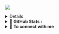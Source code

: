 ![](https://cardivo.vercel.app/api?name=I%27m%20Marcelino%20Hans&description=Junior%20Backend%20Developer.&image=https://avatars.githubusercontent.com/u/100271617?v=4&backgroundColor=%23ecf0f1)
<details>
  Exploring and Learning about front end, and deepening skills in Back End programming. 
</details>
<details>
  <!-- ADD INFROMATION -->
  <summary>🚀 <b>GitHub Stats :</b></summary>

  <p align="center">
  <!-- USER INFORMATION -->
  <img width="44%" src="https://github-readme-stats-sigma-five.vercel.app/api?username=MarcelinoHansSetiaBudi&show_icons=true&layout=compact&langs_count=7&hide=html&bg_color=00000000&hide_border=true&title_color=00B2EE&text_color=6aa84f">
  <!-- USER LANGUAGE -->
  <img width="44%" src="https://github-readme-stats-sigma-five.vercel.app/api/top-langs/?username=MarcelinoHansSetiaBudi&layout=compact&langs_count=7&bg_color=00000000&hide_border=true&title_color=00B2EE&text_color=6aa84f">
  <h1> </h1>
  <p align="center">
  <!-- STREAK INFORMATION -->
  <img width="75%" src="https://streak-stats.demolab.com/?user=MarcelinoHansSetiaBudi&theme=transparent&hide_border=true&currStreakLabel=00B2EE&sideLabels=00B2EE&fire=6aa84f&currStreakNum=6aa84f&sideNums=6aa84f">
</details>

 <!-- ADD INFROMATION -->
 <details>
  <summary>🤝 <b>To connect with me</b></summary>
  <p align = "center">

  <!-- INSTAGRAM LOGO -->
  [<img src = "https://img.shields.io/badge/instagram-%23E4405F.svg?&style=for-the-badge&logo=instagram&logoColor=white">](https://www.instagram.com/little._.amigo/)
  [<img src = "https://img.shields.io/badge/LinkedIn-0077B5?style=for-the-badge&logo=linkedin&logoColor=white">](https:https://www.linkedin.com/in/marcelino-hans-875b90252/)
</details>
